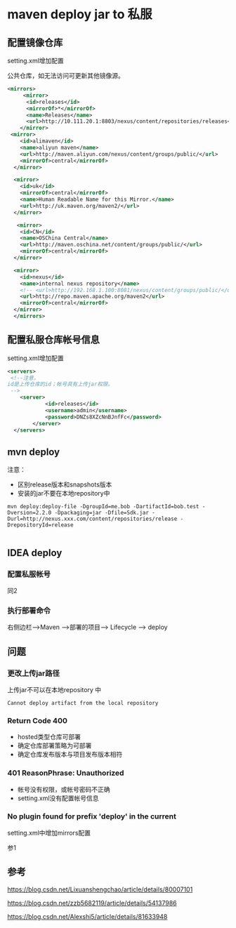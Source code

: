 # maven deploy jar to 私服 

## 配置镜像仓库

setting.xml增加配置

公共仓库，如无法访问可更新其他镜像源。

```xml
<mirrors>
     <mirror>
      <id>releases</id>
      <mirrorOf>*</mirrorOf>
      <name>Releases</name>
      <url>http://10.111.20.1:8803/nexus/content/repositories/releases</url>
    </mirror>
 <mirror>
    <id>alimaven</id>
    <name>aliyun maven</name>
    <url>http://maven.aliyun.com/nexus/content/groups/public/</url>
    <mirrorOf>central</mirrorOf>
  </mirror>

  <mirror>
    <id>uk</id>
    <mirrorOf>central</mirrorOf>
    <name>Human Readable Name for this Mirror.</name>
    <url>http://uk.maven.org/maven2/</url>
  </mirror>

   <mirror>
    <id>CN</id>
    <name>OSChina Central</name>
    <url>http://maven.oschina.net/content/groups/public/</url>
    <mirrorOf>central</mirrorOf>
  </mirror>

  <mirror>
    <id>nexus</id>
    <name>internal nexus repository</name>
    <!-- <url>http://192.168.1.100:8081/nexus/content/groups/public/</url>-->
    <url>http://repo.maven.apache.org/maven2</url>
    <mirrorOf>central</mirrorOf>
  </mirror>
  </mirrors>
```

## 配置私服仓库帐号信息

setting.xml增加配置

```xml
<servers>
 <!--注意，
id是上传仓库的id；帐号具有上传jar权限。
 -->
	<server>
            <id>releases</id>
            <username>admin</username>
            <password>DNZs8XZcNnBJnfFc</password>
        </server>
  </servers>

```

## mvn deploy

注意：

- 区别release版本和snapshots版本
- 安装的jar不要在本地repository中

```shell
mvn deploy:deploy-file -DgroupId=me.bob -DartifactId=bob.test -Dversion=2.2.0 -Dpackaging=jar -Dfile=Sdk.jar -Durl=http://nexus.xxx.com/content/repositories/release -DrepositoryId=release
 
```



## IDEA deploy

### 配置私服帐号

同2

### 执行部署命令

右侧边栏-->Maven -->部署的项目--> Lifecycle --> deploy



## 问题



### 更改上传jar路径 

上传jar不可以在本地repository 中

```
Cannot deploy artifact from the local repository
```

### Return Code 400

- hosted类型仓库可部署
- 确定仓库部署策略为可部署
- 确定仓库发布版本与项目发布版本相符

### 401 ReasonPhrase: Unauthorized

- 帐号没有权限，或帐号密码不正确
- setting.xml没有配置帐号信息

###  No plugin found for prefix 'deploy' in the current

setting.xml中增加mirrors配置

参1



## 参考

https://blog.csdn.net/Lixuanshengchao/article/details/80007101

https://blog.csdn.net/zzb5682119/article/details/54137986

https://blog.csdn.net/Alexshi5/article/details/81633948

